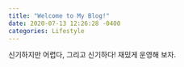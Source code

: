 ```yaml
---
title: "Welcome to My Blog!"
date: 2020-07-13 12:26:28 -0400
categories: Lifestyle
---
```


신기하지만 어렵다, 그리고 신기하다! 재밌게 운영해 보자.
